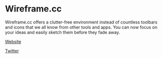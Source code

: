 # Wireframe.cc

Wireframe.cc offers a clutter-free environment instead of countless toolbars and icons that we all know from other tools and apps. You can now focus on your ideas and easily sketch them before they fade away.

[Website](https://wireframe.cc/)

[Twitter](https://twitter.com/wireframecc)
